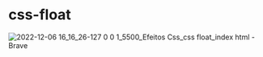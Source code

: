 ﻿# css-float
![2022-12-06 16_16_26-127 0 0 1_5500_Efeitos Css_css float_index html - Brave](https://user-images.githubusercontent.com/16153844/206001897-c2f1f9bb-0a98-4cad-a8cd-c49ff344853b.png)

